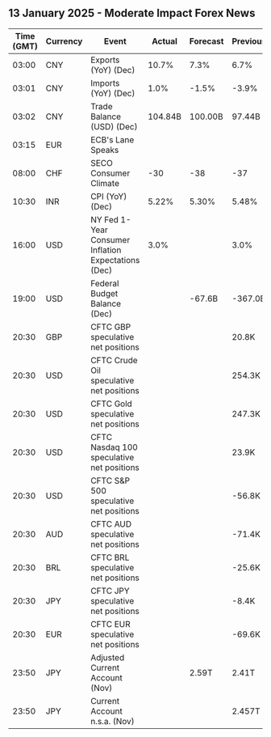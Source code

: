 ## 13 January 2025 - Moderate Impact Forex News

| Time (GMT) | Currency | Event | Actual | Forecast | Previous |
|------|----------|-------|--------|----------|----------|
| 03:00 | CNY | Exports (YoY) (Dec) | 10.7% | 7.3% | 6.7% |
| 03:01 | CNY | Imports (YoY) (Dec) | 1.0% | -1.5% | -3.9% |
| 03:02 | CNY | Trade Balance (USD) (Dec) | 104.84B | 100.00B | 97.44B |
| 03:15 | EUR | ECB's Lane Speaks |  |  |  |
| 08:00 | CHF | SECO Consumer Climate | -30 | -38 | -37 |
| 10:30 | INR | CPI (YoY) (Dec) | 5.22% | 5.30% | 5.48% |
| 16:00 | USD | NY Fed 1-Year Consumer Inflation Expectations (Dec) | 3.0% |  | 3.0% |
| 19:00 | USD | Federal Budget Balance (Dec) |  | -67.6B | -367.0B |
| 20:30 | GBP | CFTC GBP speculative net positions |  |  | 20.8K |
| 20:30 | USD | CFTC Crude Oil speculative net positions |  |  | 254.3K |
| 20:30 | USD | CFTC Gold speculative net positions |  |  | 247.3K |
| 20:30 | USD | CFTC Nasdaq 100 speculative net positions |  |  | 23.9K |
| 20:30 | USD | CFTC S&P 500 speculative net positions |  |  | -56.8K |
| 20:30 | AUD | CFTC AUD speculative net positions |  |  | -71.4K |
| 20:30 | BRL | CFTC BRL speculative net positions |  |  | -25.6K |
| 20:30 | JPY | CFTC JPY speculative net positions |  |  | -8.4K |
| 20:30 | EUR | CFTC EUR speculative net positions |  |  | -69.6K |
| 23:50 | JPY | Adjusted Current Account (Nov) |  | 2.59T | 2.41T |
| 23:50 | JPY | Current Account n.s.a. (Nov) |  |  | 2.457T |
